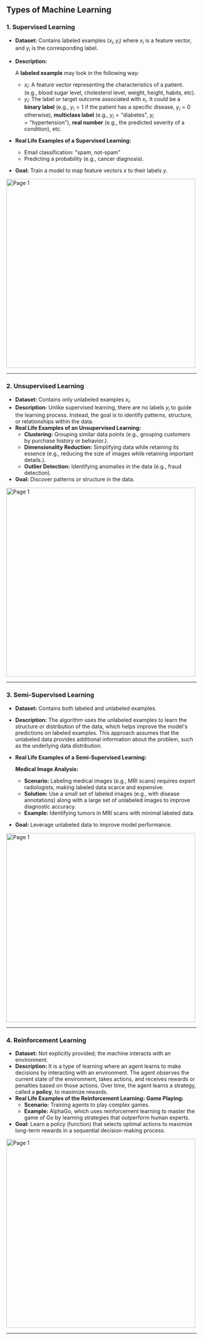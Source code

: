 ## Types of Machine Learning

### 1. Supervised Learning
- **Dataset:** Contains labeled examples $`(x_i, y_i)`$ where $`x_i`$ is a feature vector, and $`y_i`$ is the corresponding label.
- **Description:**
  
  A **labeled example** may look in the following way:
  - $`x_i`$: A feature vector representing the characteristics of a patient. (e.g., blood sugar level, cholesterol level, weight, height, habits, etc).
  - $`y_i`$: The label or target outcome associated with $`x_i`$. It could be a **binary label** (e.g., $`y_i = 1`$ if the patient has a specific disease, $`y_i = 0`$ otherwise),
                 **multiclass label** (e.g., $`y_i = \text{"diabetes"}`$, $`y_i = \text{"hypertension"}`$), **real number** (e.g., the predicted severity of a condition), etc.
- **Real Life Examples of a Supervised Learning:**
  - Email classification: $`\text{"{spam, not-spam}"}`$
  - Predicting a probability (e.g., cancer diagnosis).
- **Goal:** Train a model to map feature vectors $`x`$ to their labels $`y`$.
 
<img width="500" alt="Page 1" src="https://github.com/user-attachments/assets/4c0b97b1-41e6-412a-85e5-51abe79cd688">

---

### 2. Unsupervised Learning
- **Dataset:** Contains only unlabeled examples $`x_i`$.
- **Description:** Unlike supervised learning, there are no labels $`y_i`$ to guide the learning process. Instead, the goal is to identify patterns, structure, or relationships within the data.
- **Real Life Examples of an Unsupervised Learning:**
  - **Clustering:** Grouping similar data points (e.g., grouping customers by purchase history or behavior.).
  - **Dimensionality Reduction:** Simplifying data while retaining its essence (e.g., reducing the size of images while retaining important details.).
  - **Outlier Detection:** Identifying anomalies in the data (e.g., fraud detection).
- **Goal:** Discover patterns or structure in the data.

<img width="500" alt="Page 1" src="https://github.com/user-attachments/assets/89869f38-0b5e-4454-b276-f25fc698d768">

---

### 3. Semi-Supervised Learning
- **Dataset:** Contains both labeled and unlabeled examples.
- **Description:** The algorithm uses the unlabeled examples to learn the structure or distribution of the data, which helps improve the model's predictions on labeled examples.
  This approach assumes that the unlabeled data provides additional information about the problem, such as the underlying data distribution.
- **Real Life Examples of a Semi-Supervised Learning:**

  **Medical Image Analysis:**
   - **Scenario:** Labeling medical images (e.g., MRI scans) requires expert radiologists, making labeled data scarce and expensive.
   - **Solution:** Use a small set of labeled images (e.g., with disease annotations) along with a large set of unlabeled images to improve diagnostic accuracy.
   - **Example:** Identifying tumors in MRI scans with minimal labeled data.
- **Goal:** Leverage unlabeled data to improve model performance.

<img width="500" alt="Page 1" src="https://github.com/user-attachments/assets/551f4da7-f05e-4e94-9a69-8e864e8e5002">

---

### 4. Reinforcement Learning
- **Dataset:** Not explicitly provided; the machine interacts with an environment.
- **Description:** It is a type of learning where an agent learns to make decisions by interacting with an environment.
  The agent observes the current state of the environment, takes actions, and receives rewards or penalties based on those actions.
  Over time, the agent learns a strategy, called a **policy**, to maximize rewards.
- **Real Life Examples of the Reinforcement Learning:**
  **Game Playing:**
   - **Scenario:** Training agents to play complex games.
   - **Example:** AlphaGo, which uses reinforcement learning to master the game of Go by learning strategies that outperform human experts.
- **Goal:** Learn a policy (function) that selects optimal actions to maximize long-term rewards in a sequential decision-making process.

<img width="500" alt="Page 1" src="https://github.com/user-attachments/assets/9c887f3b-4f6d-4bcb-888d-680a254bc7d8">

---
